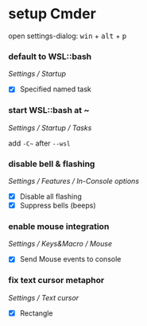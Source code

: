 # setup Cmder

open settings-dialog: <kbd>win</kbd> + <kbd>alt</kbd> + <kbd>p</kbd>

### default to WSL::bash

*Settings / Startup*

- [x] Specified named task

### start WSL::bash at ~

*Settings / Startup / Tasks*

add `-C~` after `--wsl`

### disable bell & flashing

*Settings / Features / In-Console options*

- [x] Disable all flashing
- [x] Suppress bells (beeps)

### enable mouse integration

*Settings / Keys&Macro / Mouse*

- [x] Send Mouse events to console

### fix text cursor metaphor

*Settings / Text cursor*

- [x] Rectangle